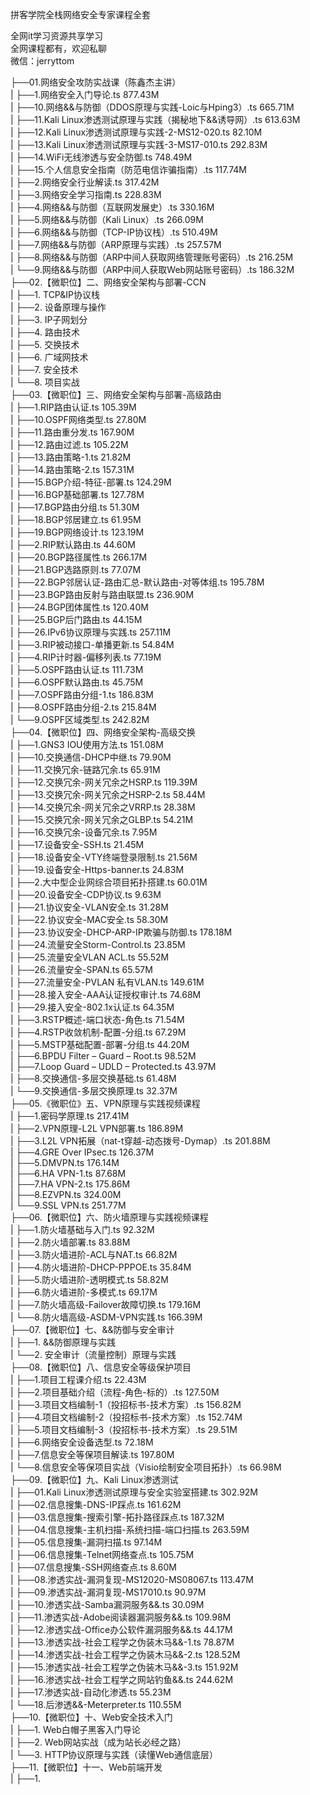 拼客学院全栈网络安全专家课程全套

全网it学习资源共享学习<br>全网课程都有，欢迎私聊<br>微信：jerryttom<br>

├──01.网络安全攻防实战课（陈鑫杰主讲）<br> | ├──1.网络安全入门导论.ts 877.43M<br> | ├──10.网络&amp;&amp;与防御（DDOS原理与实践-Loic与Hping3）.ts 665.71M<br> | ├──11.Kali Linux渗透测试原理与实践（揭秘地下&amp;&amp;诱导网）.ts 613.63M<br> | ├──12.Kali Linux渗透测试原理与实践-2-MS12-020.ts 82.10M<br> | ├──13.Kali Linux渗透测试原理与实践-3-MS17-010.ts 292.83M<br> | ├──14.WiFi无线渗透与安全防御.ts 748.49M<br> | ├──15.个人信息安全指南（防范电信诈骗指南）.ts 117.74M<br> | ├──2.网络安全行业解读.ts 317.42M<br> | ├──3.网络安全学习指南.ts 228.83M<br> | ├──4.网络&amp;&amp;与防御（互联网发展史）.ts 330.16M<br> | ├──5.网络&amp;&amp;与防御（Kali Linux）.ts 266.09M<br> | ├──6.网络&amp;&amp;与防御（TCP-IP协议栈）.ts 510.49M<br> | ├──7.网络&amp;&amp;与防御（ARP原理与实践）.ts 257.57M<br> | ├──8.网络&amp;&amp;与防御（ARP中间人获取网络管理账号密码）.ts 216.25M<br> | └──9.网络&amp;&amp;与防御（ARP中间人获取Web网站账号密码）.ts 186.32M<br> ├──02.【微职位】二、网络安全架构与部署-CCN<br> | ├──1. TCP&amp;IP协议栈<br> | ├──2. 设备原理与操作<br> | ├──3. IP子网划分<br> | ├──4. 路由技术<br> | ├──5. 交换技术<br> | ├──6. 广域网技术<br> | ├──7. 安全技术<br> | └──8. 项目实战<br> ├──03.【微职位】三、网络安全架构与部署-高级路由<br> | ├──1.RIP路由认证.ts 105.39M<br> | ├──10.OSPF网络类型.ts 27.80M<br> | ├──11.路由重分发.ts 167.90M<br> | ├──12.路由过滤.ts 105.22M<br> | ├──13.路由策略-1.ts 21.82M<br> | ├──14.路由策略-2.ts 157.31M<br> | ├──15.BGP介绍-特征-部署.ts 124.29M<br> | ├──16.BGP基础部署.ts 127.78M<br> | ├──17.BGP路由分组.ts 51.30M<br> | ├──18.BGP邻居建立.ts 61.95M<br> | ├──19.BGP网络设计.ts 123.19M<br> | ├──2.RIP默认路由.ts 44.60M<br> | ├──20.BGP路径属性.ts 266.17M<br> | ├──21.BGP选路原则.ts 77.07M<br> | ├──22.BGP邻居认证-路由汇总-默认路由-对等体组.ts 195.78M<br> | ├──23.BGP路由反射与路由联盟.ts 236.90M<br> | ├──24.BGP团体属性.ts 120.40M<br> | ├──25.BGP后门路由.ts 44.15M<br> | ├──26.IPv6协议原理与实践.ts 257.11M<br> | ├──3.RIP被动接口-单播更新.ts 54.84M<br> | ├──4.RIP计时器-偏移列表.ts 77.19M<br> | ├──5.OSPF路由认证.ts 111.73M<br> | ├──6.OSPF默认路由.ts 45.75M<br> | ├──7.OSPF路由分组-1.ts 186.83M<br> | ├──8.OSPF路由分组-2.ts 215.84M<br> | └──9.OSPF区域类型.ts 242.82M<br> ├──04.【微职位】四、网络安全架构-高级交换<br> | ├──1.GNS3 IOU使用方法.ts 151.08M<br> | ├──10.交换通信-DHCP中继.ts 79.90M<br> | ├──11.交换冗余-链路冗余.ts 65.91M<br> | ├──12.交换冗余-网关冗余之HSRP.ts 119.39M<br> | ├──13.交换冗余-网关冗余之HSRP-2.ts 58.44M<br> | ├──14.交换冗余-网关冗余之VRRP.ts 28.38M<br> | ├──15.交换冗余-网关冗余之GLBP.ts 54.21M<br> | ├──16.交换冗余-设备冗余.ts 7.95M<br> | ├──17.设备安全-SSH.ts 21.45M<br> | ├──18.设备安全-VTY终端登录限制.ts 21.56M<br> | ├──19.设备安全-Https-banner.ts 24.83M<br> | ├──2.大中型企业网综合项目拓扑搭建.ts 60.01M<br> | ├──20.设备安全-CDP协议.ts 9.63M<br> | ├──21.协议安全-VLAN安全.ts 31.28M<br> | ├──22.协议安全-MAC安全.ts 58.30M<br> | ├──23.协议安全-DHCP-ARP-IP欺骗与防御.ts 178.18M<br> | ├──24.流量安全Storm-Control.ts 23.85M<br> | ├──25.流量安全VLAN ACL.ts 55.52M<br> | ├──26.流量安全-SPAN.ts 65.57M<br> | ├──27.流量安全-PVLAN 私有VLAN.ts 149.61M<br> | ├──28.接入安全-AAA认证授权审计.ts 74.68M<br> | ├──29.接入安全-802.1x认证.ts 64.35M<br> | ├──3.RSTP概述-端口状态-角色.ts 71.54M<br> | ├──4.RSTP收敛机制-配置-分组.ts 67.29M<br> | ├──5.MSTP基础配置-部署-分组.ts 44.20M<br> | ├──6.BPDU Filter – Guard – Root.ts 98.52M<br> | ├──7.Loop Guard – UDLD – Protected.ts 43.97M<br> | ├──8.交换通信-多层交换基础.ts 61.48M<br> | └──9.交换通信-多层交换原理.ts 32.37M<br> ├──05.《微职位》五、VPN原理与实践视频课程<br> | ├──1.密码学原理.ts 217.41M<br> | ├──2.VPN原理-L2L VPN部署.ts 186.89M<br> | ├──3.L2L VPN拓展（nat-t穿越-动态拨号-Dymap）.ts 201.88M<br> | ├──4.GRE Over IPsec.ts 126.37M<br> | ├──5.DMVPN.ts 176.14M<br> | ├──6.HA VPN-1.ts 87.68M<br> | ├──7.HA VPN-2.ts 175.86M<br> | ├──8.EZVPN.ts 324.00M<br> | └──9.SSL VPN.ts 251.77M<br> ├──06.【微职位】六、防火墙原理与实践视频课程<br> | ├──1.防火墙基础与入门.ts 92.32M<br> | ├──2.防火墙部署.ts 83.88M<br> | ├──3.防火墙进阶-ACL与NAT.ts 66.82M<br> | ├──4.防火墙进阶-DHCP-PPPOE.ts 35.84M<br> | ├──5.防火墙进阶-透明模式.ts 58.82M<br> | ├──6.防火墙进阶-多模式.ts 69.17M<br> | ├──7.防火墙高级-Failover故障切换.ts 179.16M<br> | └──8.防火墙高级-ASDM-VPN实践.ts 166.39M<br> ├──07.【微职位】七、&amp;&amp;防御与安全审计<br> | ├──1. &amp;&amp;防御原理与实践<br> | └──2. 安全审计（流量控制）原理与实践<br> ├──08.【微职位】八、信息安全等级保护项目<br> | ├──1.项目工程课介绍.ts 22.43M<br> | ├──2.项目基础介绍（流程-角色-标的）.ts 127.50M<br> | ├──3.项目文档编制-1（投招标书-技术方案）.ts 156.82M<br> | ├──4.项目文档编制-2（投招标书-技术方案）.ts 152.74M<br> | ├──5.项目文档编制-3（投招标书-技术方案）.ts 29.51M<br> | ├──6.网络安全设备选型.ts 72.18M<br> | ├──7.信息安全等保项目解读.ts 197.80M<br> | └──8.信息安全等保项目实战（Visio绘制安全项目拓扑）.ts 66.98M<br> ├──09.【微职位】九、Kali Linux渗透测试<br> | ├──01.Kali Linux渗透测试原理与安全实验室搭建.ts 302.92M<br> | ├──02.信息搜集-DNS-IP踩点.ts 161.62M<br> | ├──03.信息搜集-搜索引擎-拓扑路径踩点.ts 187.32M<br> | ├──04.信息搜集-主机扫描-系统扫描-端口扫描.ts 263.59M<br> | ├──05.信息搜集-漏洞扫描.ts 97.14M<br> | ├──06.信息搜集-Telnet网络查点.ts 105.75M<br> | ├──07.信息搜集-SSH网络查点.ts 8.60M<br> | ├──08.渗透实战-漏洞复现-MS12020-MS08067.ts 113.47M<br> | ├──09.渗透实战-漏洞复现-MS17010.ts 90.97M<br> | ├──10.渗透实战-Samba漏洞服务&amp;&amp;.ts 30.09M<br> | ├──11.渗透实战-Adobe阅读器漏洞服务&amp;&amp;.ts 109.98M<br> | ├──12.渗透实战-Office办公软件漏洞服务&amp;&amp;.ts 44.17M<br> | ├──13.渗透实战-社会工程学之伪装木马&amp;&amp;-1.ts 78.87M<br> | ├──14.渗透实战-社会工程学之伪装木马&amp;&amp;-2.ts 128.52M<br> | ├──15.渗透实战-社会工程学之伪装木马&amp;&amp;-3.ts 151.92M<br> | ├──16.渗透实战-社会工程学之网站钓鱼&amp;&amp;.ts 244.62M<br> | ├──17.渗透实战-自动化渗透.ts 55.23M<br> | └──18.后渗透&amp;&amp;-Meterpreter.ts 110.55M<br> ├──10.【微职位】十、Web安全技术入门<br> | ├──1. Web白帽子黑客入门导论<br> | ├──2. Web网站实战（成为站长必经之路）<br> | └──3. HTTP协议原理与实践（读懂Web通信底层）<br> ├──11.【微职位】十一、Web前端开发<br> | ├──1.